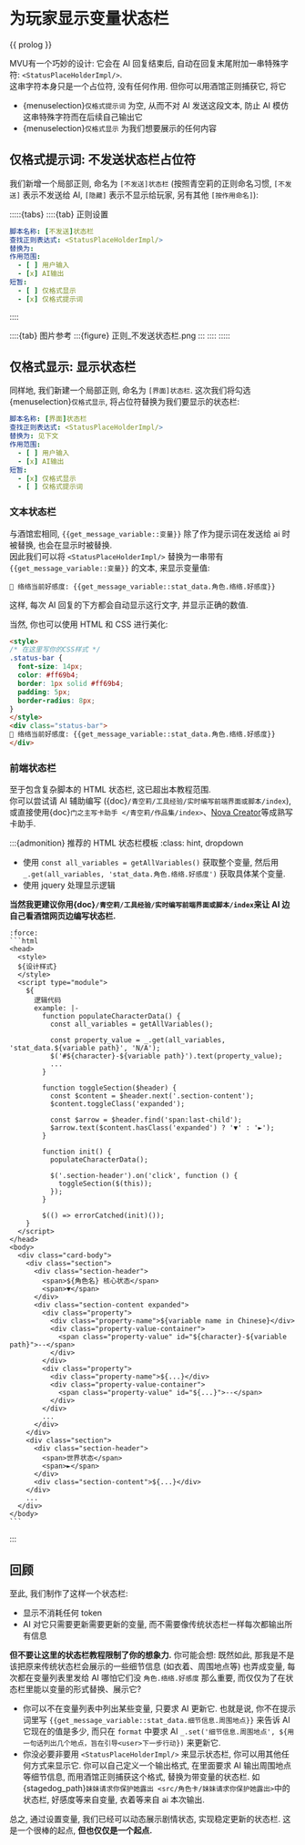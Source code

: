 # 为玩家显示变量状态栏

{{ prolog }}

MVU有一个巧妙的设计: 它会在 AI 回复结束后, 自动在回复末尾附加一串特殊字符: `<StatusPlaceHolderImpl/>`. \
这串字符本身只是一个占位符, 没有任何作用. 但你可以用酒馆正则捕获它, 将它

- {menuselection}`仅格式提示词` 为空, 从而不对 AI 发送这段文本, 防止 AI 模仿这串特殊字符而在后续自己输出它
- {menuselection}`仅格式显示` 为我们想要展示的任何内容

## 仅格式提示词: 不发送状态栏占位符

我们新增一个局部正则, 命名为 `[不发送]状态栏` (按照青空莉的正则命名习惯, `[不发送]` 表示不发送给 AI, `[隐藏]` 表示不显示给玩家, 另有其他 `[按作用命名]`):

:::::{tabs}
::::{tab} 正则设置

```yaml
脚本名称: [不发送]状态栏
查找正则表达式: <StatusPlaceHolderImpl/>
替换为:
作用范围:
  - [ ] 用户输入
  - [x] AI输出
短暂:
  - [ ] 仅格式显示
  - [x] 仅格式提示词
```

::::

::::{tab} 图片参考
:::{figure} 正则_不发送状态栏.png
:::
::::
:::::

## 仅格式显示: 显示状态栏

同样地, 我们新建一个局部正则, 命名为 `[界面]状态栏`. 这次我们将勾选 {menuselection}`仅格式显示`, 将占位符替换为我们要显示的状态栏:

```yaml
脚本名称: [界面]状态栏
查找正则表达式: <StatusPlaceHolderImpl/>
替换为: 见下文
作用范围:
  - [ ] 用户输入
  - [x] AI输出
短暂:
  - [x] 仅格式显示
  - [ ] 仅格式提示词
```

### 文本状态栏

与酒馆宏相同, `{{get_message_variable::变量}}` 除了作为提示词在发送给 ai 时被替换, 也会在显示时被替换. \
因此我们可以将 `<StatusPlaceHolderImpl/>` 替换为一串带有 `{{get_message_variable::变量}}` 的文本, 来显示变量值:

```text
💖 络络当前好感度: {{get_message_variable::stat_data.角色.络络.好感度}}
```

这样, 每次 AI 回复的下方都会自动显示这行文字, 并显示正确的数值.

当然, 你也可以使用 HTML 和 CSS 进行美化:

```html
<style>
/* 在这里写你的CSS样式 */
.status-bar {
  font-size: 14px;
  color: #ff69b4;
  border: 1px solid #ff69b4;
  padding: 5px;
  border-radius: 8px;
}
</style>
<div class="status-bar">
💖 络络当前好感度: {{get_message_variable::stat_data.角色.络络.好感度}}
</div>
```

### 前端状态栏

至于包含复杂脚本的 HTML 状态栏, 这已超出本教程范围. \
你可以尝试请 AI 辅助编写 ({doc}`/青空莉/工具经验/实时编写前端界面或脚本/index`), 或直接使用{doc}`门之主写卡助手 </青空莉/作品集/index>`、[Nova Creator](https://discord.com/channels/1291925535324110879/1366655718882672711)等成熟写卡助手.

:::{admonition} 推荐的 HTML 状态栏模板
:class: hint, dropdown

- 使用 `const all_variables = getAllVariables()` 获取整个变量, 然后用 `_.get(all_variables, 'stat_data.角色.络络.好感度')` 获取具体某个变量.
- 使用 jquery 处理显示逻辑

**当然我更建议你用{doc}`/青空莉/工具经验/实时编写前端界面或脚本/index`来让 AI 边自己看酒馆网页边编写状态栏.**

````{code-block} html
:force:
```html
<head>
  <style>
  ${设计样式}
  </style>
  <script type="module">
    ${
      逻辑代码
      example: |-
        function populateCharacterData() {
          const all_variables = getAllVariables();

          const property_value = _.get(all_variables, 'stat_data.${variable path}', 'N/A');
          $('#${character}-${variable path}').text(property_value);
          ...
        }

        function toggleSection($header) {
          const $content = $header.next('.section-content');
          $content.toggleClass('expanded');

          const $arrow = $header.find('span:last-child');
          $arrow.text($content.hasClass('expanded') ? '▼' : '►');
        }

        function init() {
          populateCharacterData();

          $('.section-header').on('click', function () {
            toggleSection($(this));
          });
        }

        $(() => errorCatched(init)());
    }
  </script>
</head>
<body>
  <div class="card-body">
    <div class="section">
      <div class="section-header">
        <span>${角色名} 核心状态</span>
        <span>▼</span>
      </div>
      <div class="section-content expanded">
        <div class="property">
          <div class="property-name">${variable name in Chinese}</div>
          <div class="property-value-container">
            <span class="property-value" id="${character}-${variable path}">--</span>
          </div>
        </div>
        <div class="property">
          <div class="property-name">${...}</div>
          <div class="property-value-container">
            <span class="property-value" id="${...}">--</span>
          </div>
        </div>
        ...
      </div>
    </div>
    <div class="section">
      <div class="section-header">
        <span>世界状态</span>
        <span>►</span>
      </div>
      <div class="section-content">${...}</div>
    </div>
    ...
  </div>
</body>
```
````

:::

## 回顾

至此, 我们制作了这样一个状态栏:

- 显示不消耗任何 token
- AI 对它只需要更新需要更新的变量, 而不需要像传统状态栏一样每次都输出所有信息

**但不要让这里的状态栏教程限制了你的想象力.** 你可能会想: 既然如此, 那我是不是该把原来传统状态栏会展示的一些细节信息 (如衣着、周围地点等) 也弄成变量, 每次都在变量列表里发给 AI 哪怕它们没 `角色.络络.好感度` 那么重要, 而仅仅为了在状态栏里能以变量的形式替换、展示它?

- 你可以不在变量列表中列出某些变量, 只要求 AI 更新它. 也就是说, 你不在提示词里写 `{{get_message_variable::stat_data.细节信息.周围地点}}` 来告诉 AI 它现在的值是多少, 而只在 `format` 中要求 AI `_.set('细节信息.周围地点', ${用一句话列出几个地点，旨在引导<user>下一步行动})` 来更新它.
- 你没必要非要用 `<StatusPlaceHolderImpl/>` 来显示状态栏, 你可以用其他任何方式来显示它. 你可以自己定义一个输出格式, 在里面要求 AI 输出周围地点等细节信息, 而用酒馆正则捕获这个格式, 替换为带变量的状态栏. 如{stagedog_path}`妹妹请求你保护她露出 <src/角色卡/妹妹请求你保护她露出>`中的状态栏, 好感度等来自变量, 衣着等来自 ai 本次输出.

总之, 通过设置变量, 我们已经可以动态展示剧情状态, 实现稳定更新的状态栏. 这是一个很棒的起点, **但也仅仅是一个起点.**
